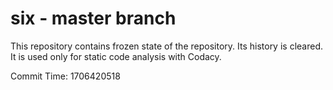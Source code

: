 # six - master branch

This repository contains frozen state of the repository.
Its history is cleared. It is used only for static code
analysis with Codacy.

Commit Time: 1706420518